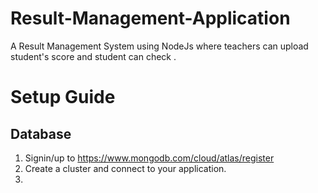 # Result-Management-Application
A Result Management System using NodeJs where teachers can upload student's score and student can check .

# Setup Guide 

## Database 
1. Signin/up to https://www.mongodb.com/cloud/atlas/register 
2. Create a cluster and connect to your application.
3. 
